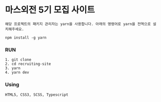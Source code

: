 # 마스외전 5기 모집 사이트

```
해당 프로젝트의 패키지 관리자는 yarn을 사용합니다. 아래의 명령어로 yarn을 전역으로 설치해주세요.

npm install -g yarn
```

### RUN

```
1. git clone
2. cd recruiting-site
3. yarn
4. yarn dev
```

### Using

```
HTML5, CSS3, SCSS, Typescript
```

